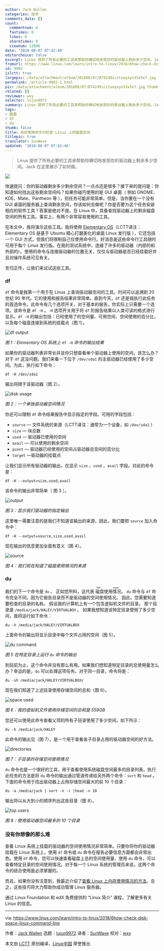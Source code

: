 ```yaml
---
author: Jack Wallen
categories: 技术
comments_data: []
count:
  commentnum: 0
  favtimes: 0
  likes: 0
  sharetimes: 0
  viewnum: 13806
date: '2018-08-07 07:42:46'
editorchoice: false
excerpt: Linux 提供了所有必要的工具来帮助你确切地发现你的驱动器上剩余多少空间。Jack 在这里展示了如何做。
fromurl: https://www.linux.com/learn/intro-to-linux/2018/6how-check-disk-space-linux-command-line
id: 9902
islctt: true
largepic: /data/attachment/album/201808/07/074249icituayoyn33x5e7.jpg
permalink: /article-9902-1.html
pic: /data/attachment/album/201808/07/074249icituayoyn33x5e7.jpg.thumb.jpg
related: []
reviewer: wxy
selector: lujun9972
summary: Linux 提供了所有必要的工具来帮助你确切地发现你的驱动器上剩余多少空间。Jack 在这里展示了如何做。
tags:
- 磁盘
- df
- du
thumb: false
title: 如何使用命令行检查 Linux 上的磁盘空间
titlepic: true
translator: SunWave
updated: '2018-08-07 07:42:46'
---
```



> 
> Linux 提供了所有必要的工具来帮助你确切地发现你的驱动器上剩余多少空间。Jack 在这里展示了如何做。
> 
> 
> 


![](/data/attachment/album/201808/07/074249icituayoyn33x5e7.jpg)


快速提问：你的驱动器剩余多少剩余空间？一点点还是很多？接下来的提问是：你知道如何找出这些剩余空间吗？如果你碰巧使用的是 GUI 桌面（ 例如 GNOME、KDE、Mate、Pantheon 等 ），则任务可能非常简单。但是，当你要在一个没有 GUI 桌面的服务器上查询剩余空间，你该如何去做呢？你是否要为这个任务安装相应的软件工具？答案是绝对不是。在 Linux 中，具备查找驱动器上的剩余磁盘空间的所有工具。事实上，有两个非常容易使用的工具。


在本文中，我将演示这些工具。我将使用 [Elementary OS](https://elementary.io/%09)（LCTT译注：Elementary OS 是基于 Ubuntu 精心打磨美化的桌面 Linux 发行版 ），它还包括一个 GUI 方式，但我们将限制自己仅使用命令行。好消息是这些命令行工具随时可用于每个 Linux 发行版。在我的测试系统中，连接了许多的驱动器（内部的和外部的）。使用的命令与连接驱动器的位置无关，仅仅与驱动器是否已经挂载好并且对操作系统可见有关。


言归正传，让我们来试试这些工具。


### df


`df` 命令是我第一个用于在 Linux 上查询驱动器空间的工具，时间可以追溯到 20 世纪 90 年代。它的使用和报告结果非常简单。直到今天，`df` 还是我执行此任务的首选命令。此命令有几个选项开关，对于基本的报告，你实际上只需要一个选项。该命令是 `df -H` 。`-H` 选项开关用于将 `df` 的报告结果以人类可读的格式进行显示。`df -H` 的输出包括：已经使用了的空间量、可用空间、空间使用的百分比，以及每个磁盘连接到系统的挂载点（图 1）。


![df output](/data/attachment/album/201808/07/074249o9oyerqysoy914oe.jpg)


*图 1：Elementary OS 系统上 `df -H` 命令的输出结果*


如果你的驱动器列表非常长并且你只想查看单个驱动器上使用的空间，该怎么办？对于 `df` 这没问题。我们来看一下位于 `/dev/sda1` 的主驱动器已经使用了多少空间。为此，执行如下命令：



```
df -H /dev/sda1

```

输出将限于该驱动器（图 2）。


![disk usage](/data/attachment/album/201808/07/074250oq63937030t049p9.jpg)


*图 2：一个单独驱动器空间情况*


你还可以限制 `df` 命令结果报告中显示指定的字段。可用的字段包括：


* `source` — 文件系统的来源（LCTT译注：通常为一个设备，如 `/dev/sda1` ）
* `size` — 块总数
* `used` — 驱动器已使用的空间
* `avail` — 可以使用的剩余空间
* `pcent` — 驱动器已经使用的空间占驱动器总空间的百分比
* `target` —驱动器的挂载点


让我们显示所有驱动器的输出，仅显示 `size` ，`used` ，`avail` 字段。对此的命令是：



```
df -H --output=size,used,avail

```

该命令的输出非常简单（ 图 3 ）。


![output](/data/attachment/album/201808/07/074250so3huouzdpepudgx.jpg)


*图 3：显示我们驱动器的指定输出*


这里唯一需要注意的是我们不知道该输出的来源，因此，我们要把 `source` 加入命令中：



```
df -H --output=source,size,used,avail

```

现在输出的信息更加全面有意义（图 4）。


![source](/data/attachment/album/201808/07/074251qnc2nt33mq3pnw2o.jpg)


*图 4：我们现在知道了磁盘使用情况的来源*


### du


我们的下一个命令是 `du` 。 正如您所料，这代表<ruby> 磁盘使用情况 <rt>  disk usage </rt></ruby>。 `du` 命令与 `df` 命令完全不同，因为它报告目录而不是驱动器的空间使用情况。 因此，您需要知道要检查的目录的名称。 假设我的计算机上有一个包含虚拟机文件的目录。 那个目录是 `/media/jack/HALEY/VIRTUALBOX` 。 如果我想知道该特定目录使用了多少空间，我将运行如下命令：



```
du -h /media/jack/HALEY/VIRTUALBOX

```

上面命令的输出将显示目录中每个文件占用的空间（图 5）。


![du command](/data/attachment/album/201808/07/074251doagqsofzetriucu.jpg)


*图 5 在特定目录上运行 `du` 命令的输出*


到目前为止，这个命令并没有那么有用。如果我们想知道特定目录的总使用量怎么办？幸运的是，`du` 可以处理这项任务。对于同一目录，命令将是：



```
du -sh /media/jack/HALEY/VIRTUALBOX/

```

现在我们知道了上述目录使用存储空间的总和（图 6）。


![space used](/data/attachment/album/201808/07/074252otrgwoeper8o8ozt.jpg)


*图 6：我的虚拟机文件使用存储空间的总和是 559GB*


您还可以使用此命令查看父项的所有子目录使用了多少空间，如下所示：



```
du -h /media/jack/HALEY

```

此命令的输出见（图 7），是一个用于查看各子目录占用的驱动器空间的好方法。


![directories](/data/attachment/album/201808/07/074252bmfasmx3sz6zazzw.jpg)


*图 7：子目录的存储空间使用情况*


`du` 命令也是一个很好的工具，用于查看使用系统磁盘空间最多的目录列表。执行此任务的方法是将 `du` 命令的输出通过管道传递给另外两个命令：`sort` 和 `head` 。下面的命令用于找出驱动器上占用存储空间最大的前 10 个目录：



```
du -a /media/jack | sort -n -r |head -n 10

```

输出将以从大到小的顺序列出这些目录（图 8）。


![top users](/data/attachment/album/201808/07/074253x93peqh8589dx3jh.jpg)


*图 8：使用驱动器空间最多的 10 个目录*


### 没有你想像的那么难


查看 Linux 系统上挂载的驱动器的空间使用情况非常简单。只要你将你的驱动器挂载在 Linux 系统上，使用 `df` 命令或 `du` 命令在报告必要信息方面都会非常出色。使用 `df` 命令，您可以快速查看磁盘上总的空间使用量，使用 `du` 命令，可以查看特定目录的空间使用情况。对于每一个 Linux 系统的管理员来说，这两个命令的结合使用是必须掌握的。


而且，如果你没有注意到，我最近介绍了[查看 Linux 上内存使用情况的方法](https://www.linux.com/learn/5-commands-checking-memory-usage-linux%09)。总之，这些技巧将大力帮助你成功管理 Linux 服务器。


通过 Linux Foundation 和 edX 免费提供的 “Linux 简介” 课程，了解更多有关 Linux 的信息。




---


via: <https://www.linux.com/learn/intro-to-linux/2018/6how-check-disk-space-linux-command-line>


作者：[Jack Wallen](https://www.linux.com/users/jlwallen%09) 选题：[lujun9972](https://github.com/lujun9972) 译者：[SunWave](https://github.com/SunWave) 校对：[wxy](https://github.com/wxy)


本文由 [LCTT](https://github.com/LCTT/TranslateProject) 原创编译，[Linux中国](https://linux.cn/) 荣誉推出